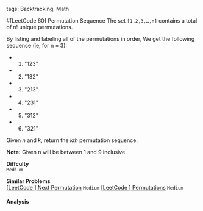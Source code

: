 tags: Backtracking, Math

#[LeetCode 60] Permutation Sequence
The set `[1,2,3,…,n]` contains a total of n! unique permutations.

By listing and labeling all of the permutations in order,
We get the following sequence (ie, for n = 3):

 * 1. "123"
 * 2. "132"
 * 3. "213"
 * 4. "231"
 * 5. "312"
 * 6. "321"

Given *n* and *k*, return the *kth* permutation sequence.

**Note:** Given n will be between 1 and 9 inclusive.

**Diffculty**  
`Medium`

**Similar Problems**  
[[LeetCode ] Next Permutation]() `Medium`
[[LeetCode ] Permutations]() `Medium`


#### Analysis
